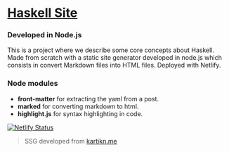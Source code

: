 # [Haskell Site](https://haskell-ss.netlify.app/)

### Developed in Node.js
This is a project where we describe some core concepts about Haskell.
Made from scratch with a static site generator developed in node.js which consists in convert Markdown files into HTML files.
Deployed with Netlify.

### Node modules
* **front-matter** for extracting the yaml from a post.
* **marked** for converting markdown to html.
* **highlight.js** for syntax highlighting in code.


[![Netlify Status](https://api.netlify.com/api/v1/badges/2a066df1-7fa2-4640-b960-93c373414a31/deploy-status)](https://app.netlify.com/sites/haskell-ss/deploys)

>SSG developed from [kartikn.me](https://kartikn.me/writing/node-ssg)


